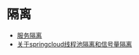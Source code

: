 # 隔离

* [服务隔离](https://blog.csdn.net/weixin_43871678/article/details/115761002)
* [关于springcloud线程池隔离和信号量隔离](https://blog.csdn.net/weixin_43316101/article/details/121892903)
